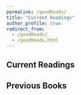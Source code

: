 ```yaml
---
permalink: /goodReads/
title: "Current Readings"
author_profile: true
redirect_from: 
  - /goodReads/
  - /goodReads.html
---
```


## Current Readings

## Previous Books